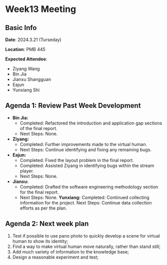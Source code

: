 # Week13 Meeting
## Basic Info
**Date**: 2024.3.21 (Turseday)

**Location**: PMB 445

**Expected Attendee**: 
- Ziyang Wang
- Bin Jia 
- Jianxu Shangguan
- Eajun 
- Yunxiang Shi 

## Agenda 1: Review Past Week Development

- **Bin Jia:**
    - Completed: Refactored the introduction and application gap sections of the final report.
    - Next Steps: None.
- **Ziyang:**
    - Completed: Further improvements made to the virtual human.
    - Next Steps: Continue identifying and fixing any remaining bugs.
- **Eajun:**
    - Completed: Fixed the layout problem in the final report.
    - Completed: Assisted Ziyang in identifying bugs within the stream player.
    - Next Steps: None.
- **Jianxu:**
    - Completed: Drafted the software engineering methodology section for the final report.
    - Next Steps: None.
**Yunxiang:**
    Completed: Continued collecting information for the project.
    Next Steps: Continue data collection efforts as per the plan.


## Agenda 2: Next week plan
1. Test if possible to use pano photo to quickly develop a scene for virtual human to show its identity;
2. Find a way to make virtual human move naturally, rather than stand still;
3. Add much variety of information to the knowledge base;
4. Design a reasonable experiment and test;